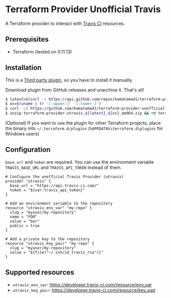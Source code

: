 # Terraform Provider Unofficial Travis

A Terraform provider to interact with [Travis CI](https://travis-ci.com/) resources.

## Prerequisites
- Terraform (tested on 0.11.13)

## Installation
This is a [Third party plugin](https://www.terraform.io/docs/configuration/providers.html#third-party-plugins), so you have to install it manually.

Download plugin from GitHub releases and unarchive it. That's all!
```sh
$ latest=$(curl -s https://api.github.com/repos/kamatama41/terraform-provider-unofficial-travis/releases/latest | jq -r ".name")
$ os=$(uname | tr '[:upper:]' '[:lower:]')
$ curl -LO https://github.com/kamatama41/terraform-provider-unofficial-travis/releases/download/${latest}/terraform-provider-utravis_${latest}_${os}_amd64.zip
$ unzip terraform-provider-utravis_${latest}_${os}_amd64.zip && rm terraform-provider-utravis_${latest}_${os}_amd64.zip
```

(Optional) If you want to use the plugin for other Terraform projects, place the binary into `~/.terraform.d/plugins` (`%APPDATA%\terraform.d\plugins` for Windows users)

## Configuration
`base_url` and `token` are required. You can use the environment variable `TRAVIS_BASE_URL` and `TRAVIS_API_TOKEN` instead of them.

```hcl
# Configure the unofficial Travis Provider (utravis)
provider "utravis" {
  base_url = "https://api.travis-ci.com/"
  token = "${var.travis_api_token}"
}

# Add an environment variable to the repository
resource "utravis_env_var" "my-repo" {
  slug = "myuser/my-repository"
  name = "FOO"
  value = "bar"
  public = true
}

# Add a private key to the repository
resource "utravis_key_pair" "my-repo" {
  slug = "myuser/my-repository"
  value = "${file("~/.ssh/id_travis_rsa")}"
}
```

## Supported resources
- `utravis_env_var`: https://developer.travis-ci.com/resource/env_var
- `utravis_key_pair`: https://developer.travis-ci.com/resource/key_pair
